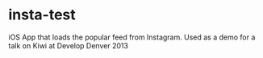 insta-test
==========

iOS App that loads the popular feed from Instagram. Used as a demo for a talk on Kiwi at Develop Denver 2013
